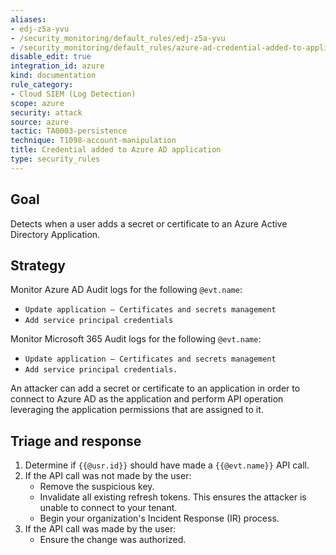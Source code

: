 ```yaml
---
aliases:
- edj-z5a-yvu
- /security_monitoring/default_rules/edj-z5a-yvu
- /security_monitoring/default_rules/azure-ad-credential-added-to-application
disable_edit: true
integration_id: azure
kind: documentation
rule_category:
- Cloud SIEM (Log Detection)
scope: azure
security: attack
source: azure
tactic: TA0003-persistence
technique: T1098-account-manipulation
title: Credential added to Azure AD application
type: security_rules
---
```


## Goal

Detects when a user adds a secret or certificate to an Azure Active Directory Application.

## Strategy

Monitor Azure AD Audit logs for the following `@evt.name`:

* `Update application – Certificates and secrets management`
* `Add service principal credentials`

Monitor Microsoft 365 Audit logs for the following `@evt.name`:

* `Update application – Certificates and secrets management`
* `Add service principal credentials.`

An attacker can add a secret or certificate to an application in order to connect to Azure AD as the application and perform API operation leveraging the application permissions that are assigned to it.

## Triage and response

1. Determine if `{{@usr.id}}` should have made a `{{@evt.name}}` API call.
2. If the API call was not made by the user:
   * Remove the suspicious key.
   * Invalidate all existing refresh tokens. This ensures the attacker is unable to connect to your tenant.
   * Begin your organization's Incident Response (IR) process.
3. If the API call was made by the user:
   * Ensure the change was authorized.
